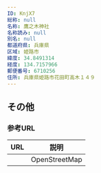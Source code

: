 ```yaml
---
ID: KnjX7
総称: null
名称: 鷹之木神社
名称読み: null
別名: null
都道府県: 兵庫県
区域: 姫路市
緯度: 34.8491314
経度: 134.7157966
郵便番号: 6710256
住所: 兵庫県姫路市花田町高木１４９
---
```


## その他

### 参考URL

| URL | 説明          |
| --- | ------------- |
|     | OpenStreetMap |
